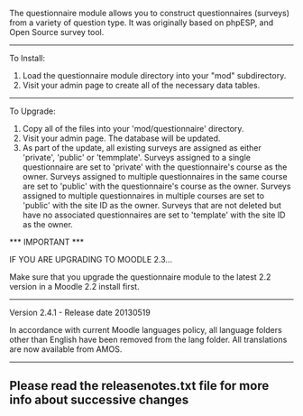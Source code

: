 The questionnaire module allows you to construct questionnaires (surveys) from a
variety of question type. It was originally based on phpESP, and Open Source
survey tool.

--------------------------------------------------------------------------------
To Install:

1. Load the questionnaire module directory into your "mod" subdirectory.
2. Visit your admin page to create all of the necessary data tables.

--------------------------------------------------------------------------------
To Upgrade:

1. Copy all of the files into your 'mod/questionnaire' directory.
2. Visit your admin page. The database will be updated.
3. As part of the update, all existing surveys are assigned as either 'private',
   'public' or 'temmplate'. Surveys assigned to a single questionnaire are set
   to 'private' with the questionnaire's course as the owner. Surveys assigned
   to multiple questionnaires in the same course are set to 'public' with the
   questionnaire's course as the owner. Surveys assigned to multiple
   questionnaires in multiple courses are set to 'public' with the site ID as
   the owner. Surveys that are not deleted but have no associated questionnaires
   are set to 'template' with the site ID as the owner.

*** IMPORTANT ***

IF YOU ARE UPGRADING TO MOODLE 2.3...

Make sure that you upgrade the questionnaire module to the latest 2.2 version in
a Moodle 2.2 install first.

--------------------------------------------------------------------------------
Version 2.4.1 - Release date 20130519

In accordance with current Moodle languages policy, all language folders other than English have been
removed from the lang folder. All translations are now available from AMOS.

--------------------------------------------------------------------------------
Please read the releasenotes.txt file for more info about successive changes
--------------------------------------------------------------------------------

